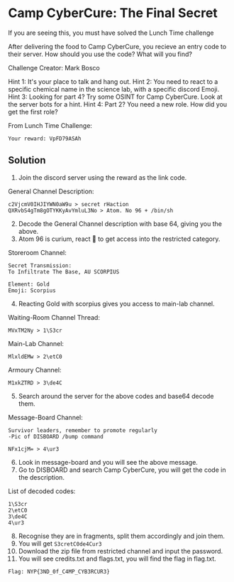 # Camp CyberCure: The Final Secret
If you are seeing this, you must have solved the Lunch Time challenge

After delivering the food to Camp CyberCure, you recieve an entry code to their server. How should you use the code? What will you find?

Challenge Creator: Mark Bosco

Hint 1: It's your place to talk and hang out.
Hint 2: You need to react to a specific chemical name in the science lab, with a specific discord Emoji.
Hint 3: Looking for part 4? Try some OSINT for Camp CyberCure. Look at the server bots for a hint.
Hint 4: Part 2? You need a new role. How did you get the first role?

From Lunch Time Challenge:
```
Your reward: VpFD79ASAh
```
## Solution

1. Join the discord server using the reward as the link code.

General Channel Description:
```
c2VjcmV0IHJIYWN0aW9u > secret rHaction
QXRvbS4gTm8gOTYKKyAvYmluL3No > Atom. No 96 + /bin/sh
```

2. Decode the General Channel description with base 64, giving you the above.
3. Atom 96 is curium, react :shell: to get access into the restricted category.

Storeroom Channel:
```
Secret Transmission:
To Infiltrate The Base, AU SCORPIUS

Element: Gold
Emoji: Scorpius
```

4. Reacting Gold with scorpius gives you access to main-lab channel.

Waiting-Room Channel Thread:
```
MVxTM2Ny > 1\S3cr
```

Main-Lab Channel:
```
MlxldEMw > 2\etC0
```

Armoury Channel:
```
M1xkZTRD > 3\de4C
```

5. Search around the server for the above codes and base64 decode them.

Message-Board Channel:
```
Survivor leaders, remember to promote regularly
-Pic of DISBOARD /bump command
```
```
NFx1cjM= > 4\ur3
```

6. Look in message-board and you will see the above message.
7. Go to DISBOARD and search Camp CyberCure, you will get the code in the description.

List of decoded codes:
```
1\S3cr
2\etC0
3\de4C
4\ur3
```

8. Recognise they are in fragments, split them accordingly and join them.
9. You will get `S3cretC0de4Cur3`
10. Download the zip file from restricted channel and input the password.
11. You will see credits.txt and flags.txt, you will find the flag in flag.txt.

```
Flag: NYP{3ND_0f_C4MP_CYB3RCUR3}
```
